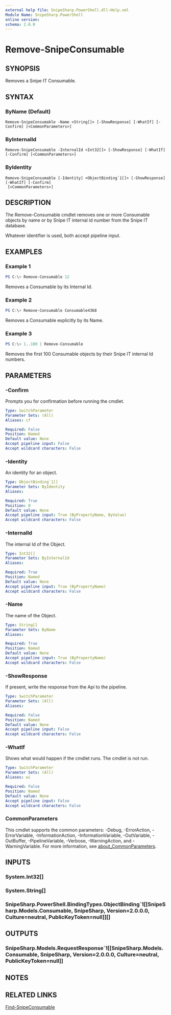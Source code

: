 ```yaml
---
external help file: SnipeSharp.PowerShell.dll-Help.xml
Module Name: SnipeSharp.PowerShell
online version:
schema: 2.0.0
---
```


# Remove-SnipeConsumable

## SYNOPSIS
Removes a Snipe IT Consumable.

## SYNTAX

### ByName (Default)
```
Remove-SnipeConsumable -Name <String[]> [-ShowResponse] [-WhatIf] [-Confirm] [<CommonParameters>]
```

### ByInternalId
```
Remove-SnipeConsumable -InternalId <Int32[]> [-ShowResponse] [-WhatIf] [-Confirm] [<CommonParameters>]
```

### ByIdentity
```
Remove-SnipeConsumable [-Identity] <ObjectBinding`1[]> [-ShowResponse] [-WhatIf] [-Confirm]
 [<CommonParameters>]
```

## DESCRIPTION
The Remove-Consumable cmdlet removes one or more Consumable objects by name or by Snipe IT internal id number from the Snipe IT database.

Whatever identifier is used, both accept pipeline input.

## EXAMPLES

### Example 1
```powershell
PS C:\> Remove-Consumable 12
```

Removes a Consumable by its Internal Id.

### Example 2
```powershell
PS C:\> Remove-Consumable Consumable4368
```

Removes a Consumable explicitly by its Name.

### Example 3
```powershell
PS C:\> 1..100 | Remove-Consumable
```

Removes the first 100 Consumable objects by their Snipe IT internal Id numbers.

## PARAMETERS

### -Confirm
Prompts you for confirmation before running the cmdlet.

```yaml
Type: SwitchParameter
Parameter Sets: (All)
Aliases: cf

Required: False
Position: Named
Default value: None
Accept pipeline input: False
Accept wildcard characters: False
```

### -Identity
An identity for an object.

```yaml
Type: ObjectBinding`1[]
Parameter Sets: ByIdentity
Aliases:

Required: True
Position: 0
Default value: None
Accept pipeline input: True (ByPropertyName, ByValue)
Accept wildcard characters: False
```

### -InternalId
The internal Id of the Object.

```yaml
Type: Int32[]
Parameter Sets: ByInternalId
Aliases:

Required: True
Position: Named
Default value: None
Accept pipeline input: True (ByPropertyName)
Accept wildcard characters: False
```

### -Name
The name of the Object.

```yaml
Type: String[]
Parameter Sets: ByName
Aliases:

Required: True
Position: Named
Default value: None
Accept pipeline input: True (ByPropertyName)
Accept wildcard characters: False
```

### -ShowResponse
If present, write the response from the Api to the pipeline.

```yaml
Type: SwitchParameter
Parameter Sets: (All)
Aliases:

Required: False
Position: Named
Default value: None
Accept pipeline input: False
Accept wildcard characters: False
```

### -WhatIf
Shows what would happen if the cmdlet runs.
The cmdlet is not run.

```yaml
Type: SwitchParameter
Parameter Sets: (All)
Aliases: wi

Required: False
Position: Named
Default value: None
Accept pipeline input: False
Accept wildcard characters: False
```

### CommonParameters
This cmdlet supports the common parameters: -Debug, -ErrorAction, -ErrorVariable, -InformationAction, -InformationVariable, -OutVariable, -OutBuffer, -PipelineVariable, -Verbose, -WarningAction, and -WarningVariable. For more information, see [about_CommonParameters](http://go.microsoft.com/fwlink/?LinkID=113216).

## INPUTS

### System.Int32[]

### System.String[]

### SnipeSharp.PowerShell.BindingTypes.ObjectBinding`1[[SnipeSharp.Models.Consumable, SnipeSharp, Version=2.0.0.0, Culture=neutral, PublicKeyToken=null]][]

## OUTPUTS

### SnipeSharp.Models.RequestResponse`1[[SnipeSharp.Models.Consumable, SnipeSharp, Version=2.0.0.0, Culture=neutral, PublicKeyToken=null]]

## NOTES

## RELATED LINKS

[Find-SnipeConsumable](Find-SnipeConsumable.md)
